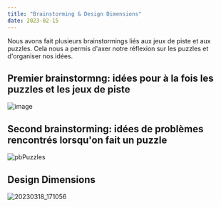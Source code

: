 ```yaml
---
title: "Brainstorming & Design Dimensions"
date: 2023-02-15
---
```


Nous avons fait plusieurs brainstormings liés aux jeux de piste et aux puzzles. Cela nous a permis d'axer notre réflexion sur les puzzles et d'organiser nos idées.

## Premier brainstormng: idées pour à la fois les puzzles et les jeux de piste
![image](https://user-images.githubusercontent.com/98399953/226116181-4f88a7b6-a1d9-4530-af06-79337c11ef0b.png)

## Second brainstorming: idées de problèmes rencontrés lorsqu'on fait un puzzle
![pbPuzzles](https://user-images.githubusercontent.com/98399953/226118553-39368060-892f-4d76-a95b-62fc77f0fc76.jpg)


## Design Dimensions
![20230318_171056](https://user-images.githubusercontent.com/98399953/226118529-3f19e916-a004-4f82-8622-6f6dabc19303.jpg)
